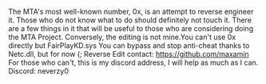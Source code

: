 The MTA's most well-known number, 0x, is an attempt to reverse engineer it. Those who do not know what to do should definitely not touch it. There are a few things in it that will be useful to those who are considering doing the MTA Project. Conversely, the editing is not mine.You can't use 0x directly but FairPlayKD.sys You can bypass and stop anti-cheat thanks to Netc.dll, but for now (;
Reverse Edit contact: https://github.com/maxamin
For those who can't, this is my discord address, I will help as much as I can.
Discord: neverzy0
